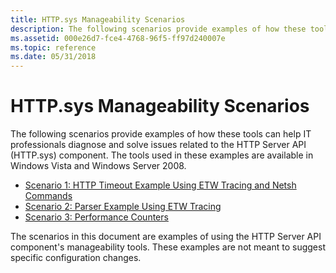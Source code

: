 ```yaml
---
title: HTTP.sys Manageability Scenarios
description: The following scenarios provide examples of how these tools can help IT professionals diagnose and solve issues related to the HTTP Server API (HTTP.sys) component.
ms.assetid: 000e26d7-fce4-4768-96f5-ff97d240007e
ms.topic: reference
ms.date: 05/31/2018
---
```


# HTTP.sys Manageability Scenarios

The following scenarios provide examples of how these tools can help IT professionals diagnose and solve issues related to the HTTP Server API (HTTP.sys) component. The tools used in these examples are available in Windows Vista and Windows Server 2008.

-   [Scenario 1: HTTP Timeout Example Using ETW Tracing and Netsh Commands](scenario-1--http-timeout-example-using-etw-tracing-and-netsh-commands.md)
-   [Scenario 2: Parser Example Using ETW Tracing](scenario-2--parser-example-using-etw-tracing.md)
-   [Scenario 3: Performance Counters](scenario-3--performance-counters.md)

The scenarios in this document are examples of using the HTTP Server API component's manageability tools. These examples are not meant to suggest specific configuration changes.

 

 




